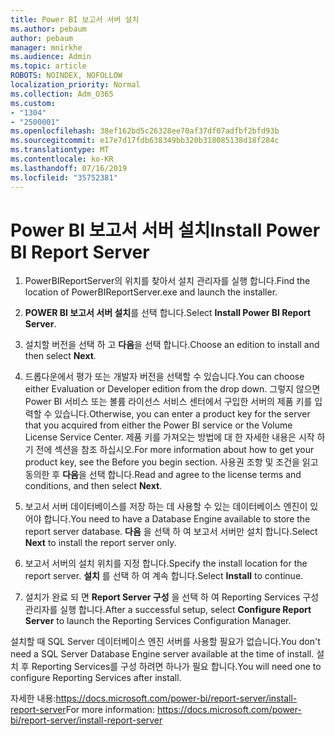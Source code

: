 ```yaml
---
title: Power BI 보고서 서버 설치
ms.author: pebaum
author: pebaum
manager: mnirkhe
ms.audience: Admin
ms.topic: article
ROBOTS: NOINDEX, NOFOLLOW
localization_priority: Normal
ms.collection: Adm_O365
ms.custom:
- "1304"
- "2500001"
ms.openlocfilehash: 38ef162bd5c26328ee70af37df07adfbf2bfd93b
ms.sourcegitcommit: e17e7d17fdb638349bb320b318085138d18f284c
ms.translationtype: MT
ms.contentlocale: ko-KR
ms.lasthandoff: 07/16/2019
ms.locfileid: "35752381"
---
```

# <a name="install-power-bi-report-server"></a><span data-ttu-id="ddd71-102">Power BI 보고서 서버 설치</span><span class="sxs-lookup"><span data-stu-id="ddd71-102">Install Power BI Report Server</span></span>

1. <span data-ttu-id="ddd71-103">PowerBIReportServer의 위치를 찾아서 설치 관리자를 실행 합니다.</span><span class="sxs-lookup"><span data-stu-id="ddd71-103">Find the location of PowerBIReportServer.exe and launch the installer.</span></span>

2. <span data-ttu-id="ddd71-104">**POWER BI 보고서 서버 설치**를 선택 합니다.</span><span class="sxs-lookup"><span data-stu-id="ddd71-104">Select **Install Power BI Report Server**.</span></span>

3. <span data-ttu-id="ddd71-105">설치할 버전을 선택 하 고 **다음**을 선택 합니다.</span><span class="sxs-lookup"><span data-stu-id="ddd71-105">Choose an edition to install and then select **Next**.</span></span>

4. <span data-ttu-id="ddd71-106">드롭다운에서 평가 또는 개발자 버전을 선택할 수 있습니다.</span><span class="sxs-lookup"><span data-stu-id="ddd71-106">You can choose either Evaluation or Developer edition from the drop down.</span></span>  <span data-ttu-id="ddd71-107">그렇지 않으면 Power BI 서비스 또는 볼륨 라이선스 서비스 센터에서 구입한 서버의 제품 키를 입력할 수 있습니다.</span><span class="sxs-lookup"><span data-stu-id="ddd71-107">Otherwise, you can enter a product key for the server that you acquired from either the Power BI service or the Volume License Service Center.</span></span> <span data-ttu-id="ddd71-108">제품 키를 가져오는 방법에 대 한 자세한 내용은 시작 하기 전에 섹션을 참조 하십시오.</span><span class="sxs-lookup"><span data-stu-id="ddd71-108">For more information about how to get your product key, see the Before you begin section.</span></span> <span data-ttu-id="ddd71-109">사용권 조항 및 조건을 읽고 동의한 후 **다음**을 선택 합니다.</span><span class="sxs-lookup"><span data-stu-id="ddd71-109">Read and agree to the license terms and conditions, and then select **Next**.</span></span>

5. <span data-ttu-id="ddd71-110">보고서 서버 데이터베이스를 저장 하는 데 사용할 수 있는 데이터베이스 엔진이 있어야 합니다.</span><span class="sxs-lookup"><span data-stu-id="ddd71-110">You need to have a Database Engine available to store the report server database.</span></span> <span data-ttu-id="ddd71-111">**다음** 을 선택 하 여 보고서 서버만 설치 합니다.</span><span class="sxs-lookup"><span data-stu-id="ddd71-111">Select **Next** to install the report server only.</span></span>

6. <span data-ttu-id="ddd71-112">보고서 서버의 설치 위치를 지정 합니다.</span><span class="sxs-lookup"><span data-stu-id="ddd71-112">Specify the install location for the report server.</span></span> <span data-ttu-id="ddd71-113">**설치** 를 선택 하 여 계속 합니다.</span><span class="sxs-lookup"><span data-stu-id="ddd71-113">Select **Install** to continue.</span></span>

7. <span data-ttu-id="ddd71-114">설치가 완료 되 면 **Report Server 구성** 을 선택 하 여 Reporting Services 구성 관리자를 실행 합니다.</span><span class="sxs-lookup"><span data-stu-id="ddd71-114">After a successful setup, select **Configure Report Server** to launch the Reporting Services Configuration Manager.</span></span>

<span data-ttu-id="ddd71-115">설치할 때 SQL Server 데이터베이스 엔진 서버를 사용할 필요가 없습니다.</span><span class="sxs-lookup"><span data-stu-id="ddd71-115">You don't need a SQL Server Database Engine server available at the time of install.</span></span> <span data-ttu-id="ddd71-116">설치 후 Reporting Services를 구성 하려면 하나가 필요 합니다.</span><span class="sxs-lookup"><span data-stu-id="ddd71-116">You will need one to configure Reporting Services after install.</span></span>

<span data-ttu-id="ddd71-117">자세한 내용:https://docs.microsoft.com/power-bi/report-server/install-report-server</span><span class="sxs-lookup"><span data-stu-id="ddd71-117">For more information: https://docs.microsoft.com/power-bi/report-server/install-report-server</span></span>

